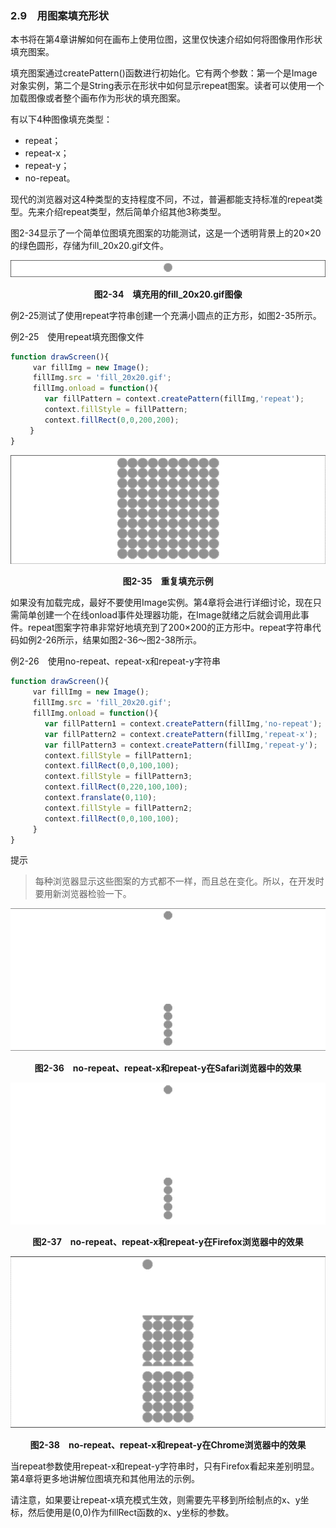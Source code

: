 ### 2.9　用图案填充形状

本书将在第4章讲解如何在画布上使用位图，这里仅快速介绍如何将图像用作形状填充图案。

填充图案通过createPattern()函数进行初始化。它有两个参数：第一个是Image对象实例，第二个是String表示在形状中如何显示repeat图案。读者可以使用一个加载图像或者整个画布作为形状的填充图案。

有以下4种图像填充类型：

+ repeat；
+ repeat-x；
+ repeat-y；
+ no-repeat。

现代的浏览器对这4种类型的支持程度不同，不过，普遍都能支持标准的repeat类型。先来介绍repeat类型，然后简单介绍其他3称类型。

图2-34显示了一个简单位图填充图案的功能测试，这是一个透明背景上的20×20的绿色圆形，存储为fill_20x20.gif文件。

![39.png](../images/39.png)
<center class="my_markdown"><b class="my_markdown">图2-34　填充用的fill_20x20.gif图像</b></center>

例2-25测试了使用repeat字符串创建一个充满小圆点的正方形，如图2-35所示。

例2-25　使用repeat填充图像文件

```javascript
function drawScreen(){
　　　var fillImg = new Image();
　　　fillImg.src = 'fill_20x20.gif';
　　　fillImg.onload = function(){
　　　　 var fillPattern = context.createPattern(fillImg,'repeat');
　　　　 context.fillStyle = fillPattern;
　　　　 context.fillRect(0,0,200,200);
　　 }
}
```

![40.png](../images/40.png)
<center class="my_markdown"><b class="my_markdown">图2-35　重复填充示例</b></center>

如果没有加载完成，最好不要使用Image实例。第4章将会进行详细讨论，现在只需简单创建一个在线onload事件处理器功能，在Image就绪之后就会调用此事件。repeat图案字符串非常好地填充到了200×200的正方形中。repeat字符串代码如例2-26所示，结果如图2-36～图2-38所示。

例2-26　使用no-repeat、repeat-x和repeat-y字符串

```javascript
function drawScreen(){
　　　var fillImg = new Image();
　　　fillImg.src = 'fill_20x20.gif';
　　　fillImg.onload = function(){
　　　　 var fillPattern1 = context.createPattern(fillImg,'no-repeat');
　　　　 var fillPattern2 = context.createPattern(fillImg,'repeat-x');
　　　　 var fillPattern3 = context.createPattern(fillImg,'repeat-y');
　　　　 context.fillStyle = fillPattern1;
　　　　 context.fillRect(0,0,100,100);
　　　　 context.fillStyle = fillPattern3;
　　　　 context.fillRect(0,220,100,100);
　　　　 context.franslate(0,110);
　　　　 context.fillStyle = fillPattern2;
　　　　 context.fillRect(0,0,100,100);
　　　}
}
```

提示

> 每种浏览器显示这些图案的方式都不一样，而且总在变化。所以，在开发时要用新浏览器检验一下。

![41.png](../images/41.png)
<center class="my_markdown"><b class="my_markdown">图2-36　no-repeat、repeat-x和repeat-y在Safari浏览器中的效果</b></center>

![42.png](../images/42.png)
<center class="my_markdown"><b class="my_markdown">图2-37　no-repeat、repeat-x和repeat-y在Firefox浏览器中的效果</b></center>

![43.png](../images/43.png)
<center class="my_markdown"><b class="my_markdown">图2-38　no-repeat、repeat-x和repeat-y在Chrome浏览器中的效果</b></center>

当repeat参数使用repeat-x和repeat-y字符串时，只有Firefox看起来差别明显。第4章将更多地讲解位图填充和其他用法的示例。

请注意，如果要让repeat-x填充模式生效，则需要先平移到所绘制点的x、y坐标，然后使用是(0,0)作为fillRect函数的x、y坐标的参数。

